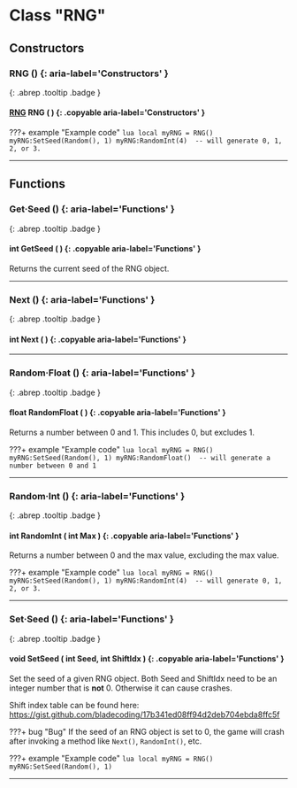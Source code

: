 # Class "RNG"
## Constructors
### RNG () {: aria-label='Constructors' }
[ ](#){: .abrep .tooltip .badge }
#### [RNG](RNG.md) RNG ( ) {: .copyable aria-label='Constructors' }

???+ example "Example code"
    ```lua
    local myRNG = RNG()
    myRNG:SetSeed(Random(), 1)
    myRNG:RandomInt(4)  -- will generate 0, 1, 2, or 3.
    ```

___
## Functions
### Get·Seed () {: aria-label='Functions' }
[ ](#){: .abrep .tooltip .badge }
#### int GetSeed ( ) {: .copyable aria-label='Functions' }
Returns the current seed of the RNG object.
___
### Next () {: aria-label='Functions' }
[ ](#){: .abrep .tooltip .badge }
#### int Next ( ) {: .copyable aria-label='Functions' }

___
### Random·Float () {: aria-label='Functions' }
[ ](#){: .abrep .tooltip .badge }
#### float RandomFloat ( ) {: .copyable aria-label='Functions' }
Returns a number between 0 and 1. This includes 0, but excludes 1.

???+ example "Example code"
    ```lua
    local myRNG = RNG()
    myRNG:SetSeed(Random(), 1)
    myRNG:RandomFloat()  -- will generate a number between 0 and 1
    ```
___
### Random·Int () {: aria-label='Functions' }
[ ](#){: .abrep .tooltip .badge }
#### int RandomInt ( int Max ) {: .copyable aria-label='Functions' }
Returns a number between 0 and the max value, excluding the max value.

???+ example "Example code"
    ```lua
    local myRNG = RNG()
    myRNG:SetSeed(Random(), 1)
    myRNG:RandomInt(4)  -- will generate 0, 1, 2, or 3.
    ```
___
### Set·Seed () {: aria-label='Functions' }
[ ](#){: .abrep .tooltip .badge }
#### void SetSeed ( int Seed, int ShiftIdx ) {: .copyable aria-label='Functions' }
Set the seed of a given RNG object. Both Seed and ShiftIdx need to be an integer number that is **not** 0. Otherwise it can cause crashes.

Shift index table can be found here: https://gist.github.com/bladecoding/17b341ed08ff94d2deb704ebda8ffc5f

???+ bug "Bug"
    If the seed of an RNG object is set to 0, the game will crash after invoking a method like `Next()`, `RandomInt()`, etc.


???+ example "Example code"
    ```lua
    local myRNG = RNG()
    myRNG:SetSeed(Random(), 1)
    ```

___
